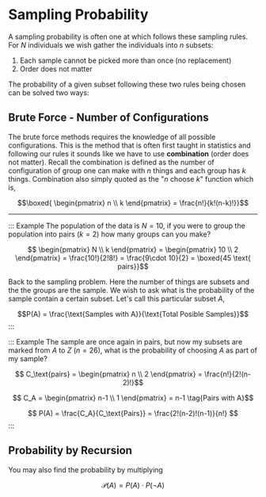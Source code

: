 #  Sampling Probability

A sampling probability is often one at which follows these sampling rules. For $N$ individuals we wish gather the individuals into $n$ subsets:

1. Each sample cannot be picked more than once (no replacement)
2. Order does not matter

The probability of a given subset following these two rules being chosen can be solved two ways:

## Brute Force - Number of Configurations

The brute force methods requires the knowledge of all possible configurations. This is the method that is often first taught in statistics and following our rules it sounds like we have to use **combination** (order does not matter). Recall the combination is defined as the number of configuration of group one can make with $n$ things and each group has $k$ things. Combination also simply quoted as the "$n$ choose $k$" function which is,

$$\boxed{ \begin{pmatrix}
    n \\ k
\end{pmatrix} = \frac{n!}{k!(n-k)!}}$$

---

::: Example
The population of the data is $N=10$, if you were to group the population into pairs ($k=2$) how many groups can you make?

$$ \begin{pmatrix}
    N \\ k
\end{pmatrix} = \begin{pmatrix}
    10 \\ 2
\end{pmatrix} = \frac{10!}{2!8!} = \frac{9\cdot 10}{2}  = \boxed{45 \text{ pairs}}$$

Back to the sampling problem. Here the number of things are subsets and the the groups are the sample. We wish to ask what is the probability of the sample contain a certain subset. Let's call this particular subset $A$,

$$P(A) = \frac{\text{Samples with A}}{\text{Total Posible Samples}}$$
:::

::: Example
The sample are once again in pairs, but now my subsets are marked from $A$ to $Z$ ($n=26$), what is the probability of choosing $A$ as part of my sample?


$$ C_\text{pairs} = \begin{pmatrix}
    n \\ 2
\end{pmatrix} = \frac{n!}{2!(n-2)!}$$

$$ C_A = \begin{pmatrix}
    n-1 \\ 1
\end{pmatrix} = n-1 \tag{Pairs with A}$$

$$
P(A) = \frac{C_A}{C_\text{Pairs}} = \frac{2!(n-2)!(n-1)}{n!}
$$
:::

## Probability by Recursion

You may also find the probability by multiplying

$$ \mathcal{P}(A) = P(A) \cdot P(\neg A) $$
